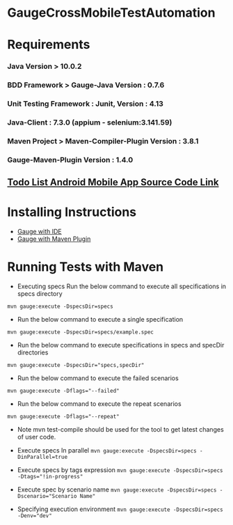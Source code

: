 # GaugeCrossMobileTestAutomation

# **Requirements**

### Java Version > 10.0.2

### BDD Framework > Gauge-Java Version : 0.7.6

### Unit Testing Framework : Junit, Version : 4.13

### Java-Client : 7.3.0 (appium - selenium:3.141.59)

### Maven Project > Maven-Compiler-Plugin Version : 3.8.1

### Gauge-Maven-Plugin Version : 1.4.0

## [Todo List Android Mobile App Source Code Link ](https://github.com/android/architecture-samples/tree/todo-mvp)

# **Installing Instructions**
* [Gauge with IDE](https://docs.gauge.org/getting_started/installing-gauge?os=macos&language=java&ide=vscode) 
* [Gauge with Maven Plugin](https://github.com/getgauge-contrib/gauge-maven-plugin)

# **Running Tests with Maven**
* Executing specs
Run the below command to execute all specifications in specs directory

`mvn gauge:execute -DspecsDir=specs`
* Run the below command to execute a single specification

`mvn gauge:execute -DspecsDir=specs/example.spec`
* Run the below command to execute specifications in specs and specDir directories

`mvn gauge:execute -DspecsDir="specs,specDir"`
* Run the below command to execute the failed scenarios

`mvn gauge:execute -Dflags="--failed"`
* Run the below command to execute the repeat scenarios

`mvn gauge:execute -Dflags="--repeat"`
* Note mvn test-compile should be used for the tool to get latest changes of user code.

* Execute specs In parallel
`mvn gauge:execute -DspecsDir=specs -DinParallel=true`
* Execute specs by tags expression
`mvn gauge:execute -DspecsDir=specs -Dtags="!in-progress"`
* Execute spec by scenario name
`mvn gauge:execute -DspecsDir=specs -Dscenario="Scenario Name"`
* Specifying execution environment
`mvn gauge:execute -DspecsDir=specs -Denv="dev"`
